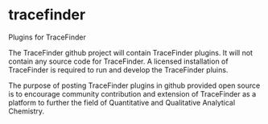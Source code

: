 # tracefinder
Plugins for TraceFinder

The TraceFinder github project will contain TraceFinder plugins. It will not contain any source code for TraceFinder. A licensed installation of TraceFinder is required to run and develop the TraceFinder pluins.

The purpose of posting TraceFinder plugins in github provided open source is to encourage community contribution and extension of TraceFinder as a platform to further the field of Quantitative and Qualitative Analytical Chemistry.



